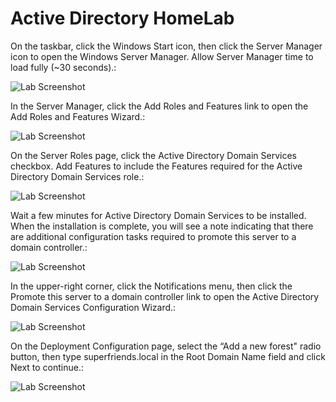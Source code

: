 <!DOCTYPE html>
<html lang="en">
<head>
    <meta charset="UTF-8">
    <meta name="viewport" content="width=device-width, initial-scale=1.0">
    <title>In this exercise, we will create two domains (and two domain controllers) - one using the Server Manager GUI, and one using PowerShell. We will then create users and groups in each domain using the Active Directory Users and Computers GUI and PowerShell.</title>
</head>
<body>
    <h1>Active Directory HomeLab</h1>
    <p> On the taskbar, click the Windows Start icon, then click the Server Manager icon to open the Windows Server Manager. Allow Server Manager time to load fully (~30 seconds).:</p>
    <img src="https://i.imgur.com/nWZPIb2.png" alt="Lab Screenshot" style="max-width: 100%; height: auto;">
    <p> In the Server Manager, click the Add Roles and Features link to open the Add Roles and Features Wizard.:</p>
    <img src="https://i.imgur.com/t1GQeQv.png" alt="Lab Screenshot" style="max-width: 100%; height: auto;">
    <p> On the Server Roles page, click the Active Directory Domain Services checkbox. Add Features to include the Features required for the Active Directory Domain Services role.:</p>
    <img src="https://i.imgur.com/vR21luf.png" alt="Lab Screenshot" style="max-width: 100%; height: auto;">
    <p> Wait a few minutes for Active Directory Domain Services to be installed. When the installation is complete, you will see a note indicating that there are additional configuration tasks required to promote this server to a domain controller.:</p>
    <img src="https://i.imgur.com/LaVThXR.png" alt="Lab Screenshot" style="max-width: 100%; height: auto;">
    <p> In the upper-right corner, click the Notifications menu, then click the Promote this server to a domain controller link to open the Active Directory Domain Services Configuration Wizard.:</p>
    <img src="https://i.imgur.com/rFUSyE5.png" alt="Lab Screenshot" style="max-width: 100%; height: auto;">
    <p> On the Deployment Configuration page, select the “Add a new forest" radio button, then type superfriends.local in the Root Domain Name field and click Next to continue.:</p>
    <img src="https://i.imgur.com/AgdZ5sV.png" alt="Lab Screenshot" style="max-width: 100%; height: auto;">
    
</body>
</html>
